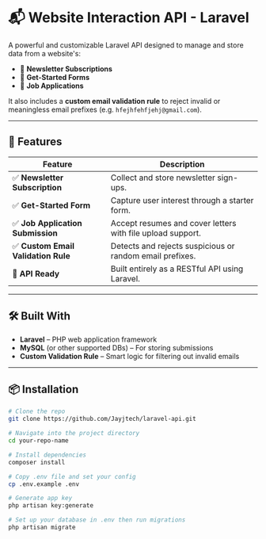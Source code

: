 # 📬 Website Interaction API - Laravel

A powerful and customizable Laravel API designed to manage and store data from a website's:

- 📰 **Newsletter Subscriptions**
- 📝 **Get-Started Forms**
- 💼 **Job Applications**

It also includes a **custom email validation rule** to reject invalid or meaningless email prefixes (e.g. `hfejhfehfjehj@gmail.com`).

---

## 🚀 Features

| Feature | Description |
|--------|-------------|
| ✅ **Newsletter Subscription** | Collect and store newsletter sign-ups. |
| ✅ **Get-Started Form** | Capture user interest through a starter form. |
| ✅ **Job Application Submission** | Accept resumes and cover letters with file upload support. |
| ✅ **Custom Email Validation Rule** | Detects and rejects suspicious or random email prefixes. |
| 🔐 **API Ready** | Built entirely as a RESTful API using Laravel. |

---

## 🛠 Built With

- **Laravel** – PHP web application framework
- **MySQL** (or other supported DBs) – For storing submissions
- **Custom Validation Rule** – Smart logic for filtering out invalid emails

---

## 📦 Installation

```bash
# Clone the repo
git clone https://github.com/Jayjtech/laravel-api.git

# Navigate into the project directory
cd your-repo-name

# Install dependencies
composer install

# Copy .env file and set your config
cp .env.example .env

# Generate app key
php artisan key:generate

# Set up your database in .env then run migrations
php artisan migrate
